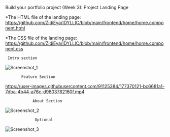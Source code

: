 Build your portfolio project (Week 3): Project Landing Page
           
 *The HTML file of the landing page:
  https://github.com/ZidiEya/IDYLLIC/blob/main/frontend/home/home.component.html
  
  *The CSS file of the landing page:
  https://github.com/ZidiEya/IDYLLIC/blob/main/frontend/home/home.component.css
         
     
     
     
     Intro section
![Screenshot_1](https://user-images.githubusercontent.com/91125384/177367683-23bfa189-90a2-4564-ae14-04f4ad01710b.png)
           
           Feature Section


https://user-images.githubusercontent.com/91125384/177370121-bc6681a1-7dba-4b44-a76c-d9803782160f.mp4


                About Section
![Screenshot_2](https://user-images.githubusercontent.com/91125384/177367913-8b2fb8d0-2e4a-49bb-9118-e47c3b705c58.png)

                 Optional
![Screenshot_3](https://user-images.githubusercontent.com/91125384/177368118-f074d063-e77b-4651-9af3-4df4637e2c43.png)




